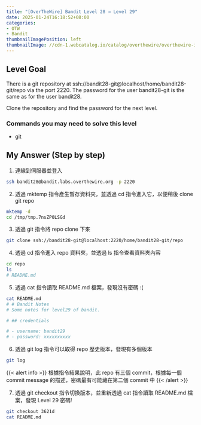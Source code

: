 ```yaml
---
title: "[OverTheWire] Bandit Level 28 → Level 29"
date: 2025-01-24T16:18:52+08:00
categories:
- OTW
- Bandit
thumbnailImagePosition: left
thumbnailImage: //cdn-1.webcatalog.io/catalog/overthewire/overthewire-icon-filled-256.png?v=1714775373043
---
```


<!--more-->

## Level Goal

There is a git repository at ssh://bandit28-git@localhost/home/bandit28-git/repo via the port 2220. The password for the user bandit28-git is the same as for the user bandit28.

Clone the repository and find the password for the next level.

### Commands you may need to solve this level

- git

## My Answer (Step by step)

1. 連線到伺服器並登入

```bash
ssh bandit28@bandit.labs.overthewire.org -p 2220
```

2. 透過 mktemp 指令產生暫存資料夾，並透過 cd 指令進入它，以便稍後 clone git repo

```bash
mktemp -d
cd /tmp/tmp.7nsZP0LSGd
```

3. 透過 git 指令將 repo clone 下來

```bash
git clone ssh://bandit28-git@localhost:2220/home/bandit28-git/repo
```

4. 透過 cd 指令進入 repo 資料夾，並透過 ls 指令查看資料夾內容

```bash
cd repo
ls
# README.md
```

5. 透過 cat 指令讀取 README.md 檔案，發現沒有密碼 :(

```bash
cat README.md
# # Bandit Notes
# Some notes for level29 of bandit.

# ## credentials

# - username: bandit29
# - password: xxxxxxxxxx
```

6. 透過 git log 指令可以取得 repo 歷史版本，發現有多個版本

```bash
git log
```

{{< alert info >}}
根據指令結果說明，此 repo 有三個 commit，根據每一個 commit message 的描述，密碼最有可能藏在第二個 commit 中
{{< /alert >}}

7. 透過 git checkout 指令切換版本，並重新透過 cat 指令讀取 README.md 檔案，發現 Level 29 密碼!

```bash
git checkout 3621d
cat README.md
```
